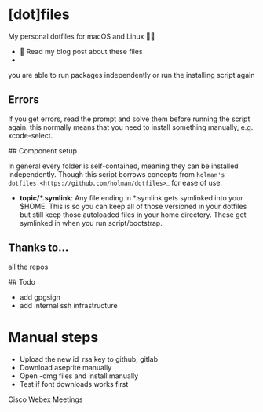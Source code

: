 # [dot]files

My personal dotfiles for macOS and Linux 👨‍💻

- 📖 Read my blog post about these files
-

you are able to run packages independently or run the installing script again

## Errors

If you get errors, read the prompt and solve them before running the script again.
this normally means that you need to install something manually, e.g. xcode-select.

## Component setup

In general every folder is self-contained, meaning they can be installed independently. Though this script borrows concepts from `holman's dotfiles <https://github.com/holman/dotfiles>`\_ for ease of use.

- **topic/\*.symlink**: Any file ending in \*.symlink gets symlinked into your \$HOME. This is so you can keep all of those versioned in your dotfiles but still keep those autoloaded files in your home directory. These get symlinked in when you run script/bootstrap.

## Thanks to...

all the repos

## Todo

- add gpgsign
- add internal ssh infrastructure

# Manual steps

- Upload the new id_rsa key to github, gitlab
- Download aseprite manually
- Open -dmg files and install manually
- Test if font downloads works first

Cisco Webex Meetings
